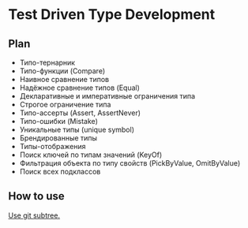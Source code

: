 # Test Driven Type Development

## Plan

- Типо-тернарник
- Типо-функции (Compare)
- Наивное сравнение типов
- Надёжное сравнение типов (Equal)
- Декларативные и императивные ограничения типа
- Строгое ограничение типа
- Типо-ассерты (Assert, AssertNever)
- Типо-ошибки (Mistake)
- Уникальные типы (unique symbol)
- Брендированные типы
- Типы-отображения
- Поиск ключей по типам значений (KeyOf)
- Фильтрация объекта по типу свойств (PickByValue, OmitByValue)
- Поиск всех подклассов

## How to use

[Use git subtree.](https://www.atlassian.com/git/tutorials/git-subtree)
